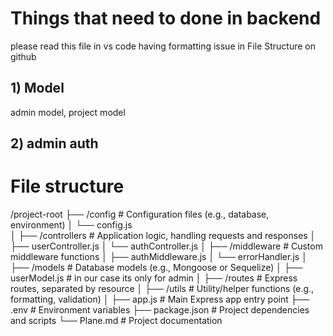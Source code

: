 # Things that need to done in backend
please read this file in vs code having formatting issue in File Structure on github 
## 1) Model
admin model, project model 
## 2) admin auth











# File structure 
/project-root
├── /config            # Configuration files (e.g., database, environment)
│   └── config.js      
│
├── /controllers       # Application logic, handling requests and responses
│   ├── userController.js
│   └── authController.js
│
├── /middleware        # Custom middleware functions
│   ├── authMiddleware.js
│   └── errorHandler.js
│
├── /models            # Database models (e.g., Mongoose or Sequelize)
│   ├── userModel.js   # in our case its only for admin 
│
├── /routes            # Express routes, separated by resource
│
├── /utils             # Utility/helper functions (e.g., formatting, validation)
│
├── app.js             # Main Express app entry point
├── .env               # Environment variables
├── package.json       # Project dependencies and scripts
└── Plane.md          # Project documentation

